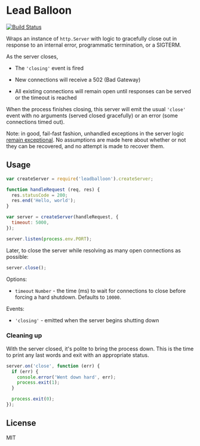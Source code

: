 Lead Balloon
===================================

[![Build Status](https://travis-ci.org/rjz/leadballoon.svg?branch=master)](https://travis-ci.org/rjz/leadballoon)

Wraps an instance of `http.Server` with logic to gracefully close out in
response to an internal error, programmatic termination, or a SIGTERM.

As the server closes,

  * The `'closing'` event is fired

  * New connections will receive a 502 (Bad Gateway)

  * All existing connections will remain open until responses can be
      served or the timeout is reached

When the process finishes closing, this server will emit the usual `'close'`
event with no arguments (served closed gracefully) or an error (some connections
timed out).

Note: in good, fail-fast fashion, unhandled exceptions in the server logic
[remain exceptional][rjzaworski-exceptions]. No assumptions are made here about
whether or not they can be recovered, and no attempt is made to recover them.

Usage
-----------------------------------

```js
var createServer = require('leadballoon').createServer;

function handleRequest (req, res) {
  res.statusCode = 200;
  res.end('Hello, world');
}

var server = createServer(handleRequest, {
  timeout: 5000,
});

server.listen(process.env.PORT);
```

Later, to close the server while resolving as many open connections as possible:

```js
server.close();
```

Options:

  * `timeout` `Number` - the time (ms) to wait for connections
    to close before forcing a hard shutdown. Defaults to `10000`.

Events:

  * `'closing'` - emitted when the server begins shutting down

### Cleaning up

With the server closed, it's polite to bring the process down. This is the time
to print any last words and exit with an appropriate status.

```js
server.on('close', function (err) {
  if (err) {
    console.error('Went down hard', err);
    process.exit(1);
  }

  process.exit(0);
});
```

## License

MIT

[rjzaworski-exceptions]: https://rjzaworski.com/2015/01/javascript-async-exceptions-handling
